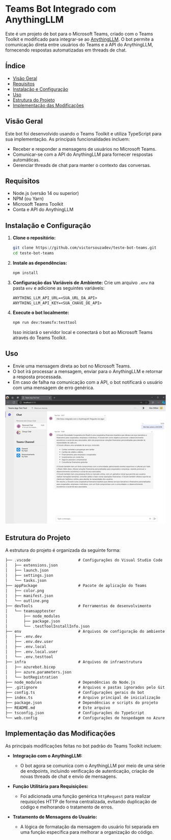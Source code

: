 
# Teams Bot Integrado com AnythingLLM

Este é um projeto de bot para o Microsoft Teams, criado com o Teams Toolkit e modificado para integrar-se ao [AnythingLLM](https://github.com/AnythingLLM). O bot permite a comunicação direta entre usuários do Teams e a API do AnythingLLM, fornecendo respostas automatizadas em threads de chat.

## Índice
- [Visão Geral](#visão-geral)
- [Requisitos](#requisitos)
- [Instalação e Configuração](#instalação-e-configuração)
- [Uso](#uso)
- [Estrutura do Projeto](#estrutura-do-projeto)
- [Implementação das Modificações](#implementação-das-modificações)


## Visão Geral

Este bot foi desenvolvido usando o Teams Toolkit e utiliza TypeScript para sua implementação. As principais funcionalidades incluem:
- Receber e responder a mensagens de usuários no Microsoft Teams.
- Comunicar-se com a API do AnythingLLM para fornecer respostas automáticas.
- Gerenciar threads de chat para manter o contexto das conversas.

## Requisitos

- Node.js (versão 14 ou superior)
- NPM (ou Yarn)
- Microsoft Teams Toolkit
- Conta e API do AnythingLLM

## Instalação e Configuração

1. **Clone o repositório:**
   ```bash
   git clone https://github.com/victorsouzadev/teste-bot-teams.git
   cd teste-bot-teams
   ```

2. **Instale as dependências:**
   ```bash
   npm install
   ```

3. **Configuração das Variáveis de Ambiente:**
   Crie um arquivo `.env` na pasta `env` e adicione as seguintes variáveis:
   ```env
   ANYTHING_LLM_API_URL=<SUA_URL_DA_API>
   ANYTHING_LLM_API_KEY=<SUA_CHAVE_DE_API>
   ```

4. **Execute o bot localmente:**
   ```bash
   npm run dev:teamsfx:testtool
   ```
   Isso iniciará o servidor local e conectará o bot ao Microsoft Teams através do Teams Toolkit.

## Uso

- Envie uma mensagem direta ao bot no Microsoft Teams.
- O bot irá processar a mensagem, enviar para o AnythingLLM e retornar a resposta processada.
- Em caso de falha na comunicação com a API, o bot notificará o usuário com uma mensagem de erro genérica.

![Exemplo](readme/exemplo.png)

## Estrutura do Projeto

A estrutura do projeto é organizada da seguinte forma:

```
├── .vscode                     # Configurações do Visual Studio Code
│   ├── extensions.json
│   ├── launch.json
│   ├── settings.json
│   └── tasks.json
├── appPackage                  # Pacote de aplicação do Teams
│   ├── color.png
│   ├── manifest.json
│   └── outline.png
├── devTools                    # Ferramentas de desenvolvimento
│   └── teamsapptester
│       ├── node_modules
│       ├── package.json
│       └── .testToolInstallInfo.json
├── env                         # Arquivos de configuração do ambiente
│   ├── .env.dev
│   ├── .env.dev.user
│   ├── .env.local
│   ├── .env.local.user
│   └── .env.testtool
├── infra                       # Arquivos de infraestrutura
│   ├── azurebot.bicep
│   ├── azure.parameters.json
│   └── botRegistration
├── node_modules                # Dependências do Node.js
├── .gitignore                  # Arquivos e pastas ignorados pelo Git
├── config.ts                   # Configurações gerais do bot
├── index.ts                    # Arquivo principal de inicialização
├── package.json                # Dependências e scripts do projeto
├── README.md                   # Este arquivo
├── tsconfig.json               # Configurações do TypeScript
└── web.config                  # Configurações de hospedagem no Azure
```

## Implementação das Modificações

As principais modificações feitas no bot padrão do Teams Toolkit incluem:

- **Integração com o AnythingLLM:**
  - O bot agora se comunica com o AnythingLLM por meio de uma série de endpoints, incluindo verificação de autenticação, criação de novas threads de chat e envio de mensagens.
  
- **Função Utilitária para Requisições:**
  - Foi adicionada uma função genérica `httpRequest` para realizar requisições HTTP de forma centralizada, evitando duplicação de código e melhorando o tratamento de erros.

- **Tratamento de Mensagens do Usuário:**
  - A lógica de formatação da mensagem do usuário foi separada em uma função específica para melhorar a organização do código.
